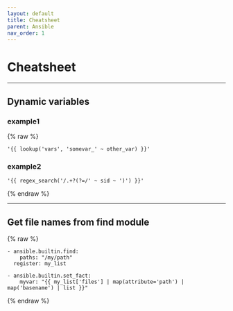 ```yaml
---
layout: default
title: Cheatsheet
parent: Ansible
nav_order: 1
---
```

# Cheatsheet

___

## Dynamic variables
### example1
{% raw %}
```
'{{ lookup('vars', 'somevar_' ~ other_var) }}'
```
### example2
```
'{{ regex_search('/.+?(?=/' ~ sid ~ ')') }}'
```
{% endraw %}

___

## Get file names from find module
{% raw %}
```
- ansible.builtin.find:
    paths: "/my/path"
  register: my_list

- ansible.builtin.set_fact:
    myvar: "{{ my_list['files'] | map(attribute='path') | map('basename') | list }}"
```
{% endraw %}